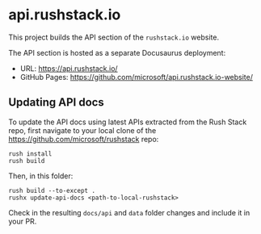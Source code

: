 # api.rushstack.io

This project builds the API section of the `rushstack.io` website.

The API section is hosted as a separate Docusaurus deployment:

- URL: https://api.rushstack.io/
- GitHub Pages: https://github.com/microsoft/api.rushstack.io-website/

## Updating API docs

To update the API docs using latest APIs extracted from the Rush Stack repo, first navigate
to your local clone of the https://github.com/microsoft/rushstack repo:

```
rush install
rush build
```

Then, in this folder:

```
rush build --to-except .
rushx update-api-docs <path-to-local-rushstack>
```

Check in the resulting `docs/api` and `data` folder changes and include it in your PR.
